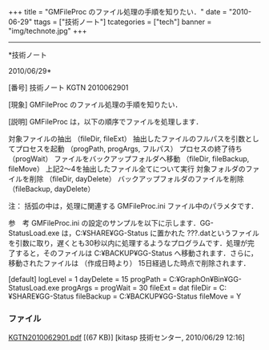 ﻿+++
title = "GMFileProc のファイル処理の手順を知りたい．"
date = "2010-06-29"
ttags = ["技術ノート"]
tcategories = ["tech"]
banner = "img/technote.jpg"
+++

-----------------------------------------------------------------------------------------------------------------------------

*技術ノート

2010/06/29*


[番号]
技術ノート KGTN 2010062901

[現象]
GMFileProc のファイル処理の手順を知りたい．

[説明]
GMFileProc は，以下の順序でファイルを処理します．

対象ファイルの抽出 （fileDir, fileExt）
抽出したファイルのフルパスを引数としてプロセスを起動 （progPath,
progArgs, フルパス）
プロセスの終了待ち （progWait）
ファイルをバックアップフォルダへ移動 （fileDir, fileBackup, fileMove）
上記2〜4を抽出したファイル全てについて実行
対象フォルダのファイルを削除 （fileDir, dayDelete）
バックアップフォルダのファイルを削除 （fileBackup, dayDelete）

注： 括弧の中は，処理に関連する GMFileProc.ini
ファイル中のパラメタです．

参　考
GMFileProc.ini の設定のサンプルを以下に示します．GG-StatusLoad.exe
は，C:¥SHARE¥GG-Status に置かれた
???.datというファイルを引数に取り，遅くとも30秒以内に処理するようなプログラムです．処理が完了すると，そのファイルは
C:¥BACKUP¥GG-Status へ移動されます．さらに，移動されたファイルは
（作成日時より） 15日経過した時点で削除されます．

[default]
logLevel = 1
dayDelete = 15
progPath = C:¥GraphOn¥Bin¥GG-StatusLoad.exe
progArgs =
progWait = 30
fileExt = dat
fileDir = C:¥SHARE¥GG-Status
fileBackup = C:¥BACKUP¥GG-Status
fileMove = Y


### ファイル

 
 


[KGTN2010062901.pdf](http://techreport.kitasp.net/attachments/download/212/KGTN2010062901.pdf)
 [(67 KB)] [kitasp 技術センター, 2010/06/29
12:16]


 


 

